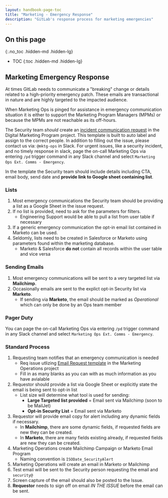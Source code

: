 ```yaml
---
layout: handbook-page-toc
title: "Marketing - Emergency Response"
description: "GitLab's response process for marketing emergencies"
---
```


## On this page
{:.no_toc .hidden-md .hidden-lg}

- TOC
{:toc .hidden-md .hidden-lg}

## Marketing Emergency Response

At times GitLab needs to communicate a "breaking" change or details related to a high-priority emergency patch. These emails are transactional in nature and are highly targeted to the impacted audience. 

When Marketing Ops is pinged for assistance in emergency communication situation it is either to support the Marketing Program Managers (MPMs) or because the MPMs are not reachable as its off-hours. 

The Security team *should* create an [incident communication request](https://gitlab.com/gitlab-com/marketing/marketing-operations/-/issues/new#incident_communications) in the Digital Marketing Program project. This template is built to auto label and assign to the correct people. In addition to filling out the issue, please contact us via: `@mktg-ops` in Slack. For urgent issues, like a security incident, and no timely response in slack, page the on-call Marketing Ops via entering `/pd` trigger command in any Slack channel and select `Marketing Ops Ext. Comms - Emergency`.

In the template the Security team should include details including CTA, email body, send date and **provide link to Google sheet containing list**. 

### Lists 

1. Most emergency communications the Security team should be providing a list as a Google Sheet in the issue request. 
1. If no list is provided, need to ask for the parameters for filters. 
     - Engineering Support would be able to pull a list from user table if necessary
1. If a generic emergency communication the opt-in email list contained in Marketo can be used. 
1. Seldomly, lists need to be created in Salesforce or Marketo using parameters found within the marketing database.  
     - Marketo & Salesforce **do not** contain all records within the user table and vice versa

### Sending Emails 

1. Most emergency communications will be sent to a very targeted list via **Mailchimp**.
1. Occasionally emails are sent to the explict opt-in Security list via **Marketo**. 
     - If sending via **Marketo**, the email should be marked as *Operational* which can only be done by an Ops team member

### Pager Duty

You can page the on-call Marketing Ops via entering `/pd` trigger command in any Slack channel and select `Marketing Ops Ext. Comms - Emergency`.

### Standard Process

1. Requesting team notifies that an emergency communication is needed
     - Req issue utlizing [Email Request template](https://gitlab.com/gitlab-com/marketing/marketing-operations/-/issues/new#incident_communications) in the Marketing Operations project
     - Fill in as many blanks as you can with as much information as you have avialable
1. Requestor should provide a list via Google Sheet or explicitly state the email is being sent to opt-in list
     - List size will determine what tool is used for sending:
          - **Large Targeted list provided** = Email sent via Mailchimp (soon to be MailJet)
          - **Opt-in Security List** = Email sent via Marketo
1. Requestor will provide email copy for alert including any dynamic fields if necessary.
     - In **Mailchimp**, there are some dynamic fields, if requested fields are new they can be created. 
     - In **Marketo**, there are many fields existing already, if requested fields are new they can be created.  
1. Marketing Operations create Mailchimp Campaign or Marketo Email Program
     - Naming convention is `ISODate_SecurityAlert`
1. Marketing Operations will create an email in Marketo or Mailchimp
1. Test email will be sent to the Security person requesting the email and `security@` 
1. Screen capture of the email should also be posted to the Issue. 
1. **Requestor** needs to sign off on email *IN THE ISSUE* before the email can be sent. 







